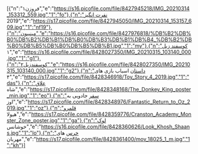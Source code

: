 [{"n":"فروزن۱","e":"https://s16.picofile.com/file/8427945218/IMG_20210314_153312_559.jpg","1":"fo"},{"n":"نفرت انگیز 2019","e":"https://s17.picofile.com/file/8427945050/IMG_20210314_153157_609.jpg","1":"nf19"},{"n":"مینییون","e":"https://s16.picofile.com/file/8427976818/%DB%B2%DB%B0%DB%B2%DB%B1%DB%B0%DB%B3%DB%B1%DB%B4_%DB%B2%DB%B0%DB%B5%DB%B0%DB%B5%DB%B1.jpg","1":"my"},{"n":"کوسفند زبل ۱","e":"https://s16.picofile.com/file/8428027350/IMG_20210315_103140_000.jpg","1":"g1"},{"n":"کوسفندزبل۲","e":"https://s16.picofile.com/file/8428027350/IMG_20210315_103140_000.jpg","1":"g2"},{"n":"داستان اسباب بازی های ۴","e":"https://s17.picofile.com/file/8428346918/Toy_Story_4_2019.jpg","1":"das"},{"n":"علاق شاه","e":"https://s17.picofile.com/file/8428348168/The_Donkey_King_poster_min.jpg","1":"eo"},{"n":"سفر جادویی به اوز","e":"https://s17.picofile.com/file/8428348976/Fantastic_Return_to_Oz_2019.jpg","1":"oz"},{"n":"قلمرو هیولا","e":"https://s17.picofile.com/file/8428359776/Cranston_Academy_Monster_Zone_poster.jpg","1":"ga"},{"n":"لوک خوشانس","e":"https://s16.picofile.com/file/8428360626/Look_Khosh_Shaans.jpg","1":"lo"},{"n":"خرس های مهربان","e":"https://s17.picofile.com/file/8428361400/mov_18025_1_m.jpg","1":"kh"}]
